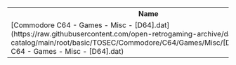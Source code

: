 <table>
<tr><th>Name</th><th>Size</th></tr>
<tr><td>
[Commodore C64 - Games - Misc - [D64].dat](https://raw.githubusercontent.com/open-retrogaming-archive/dat-catalog/main/root/basic/TOSEC/Commodore/C64/Games/Misc/[D64]/Commodore C64 - Games - Misc - [D64].dat)
</td><td>3755484</td></tr>
</table>
